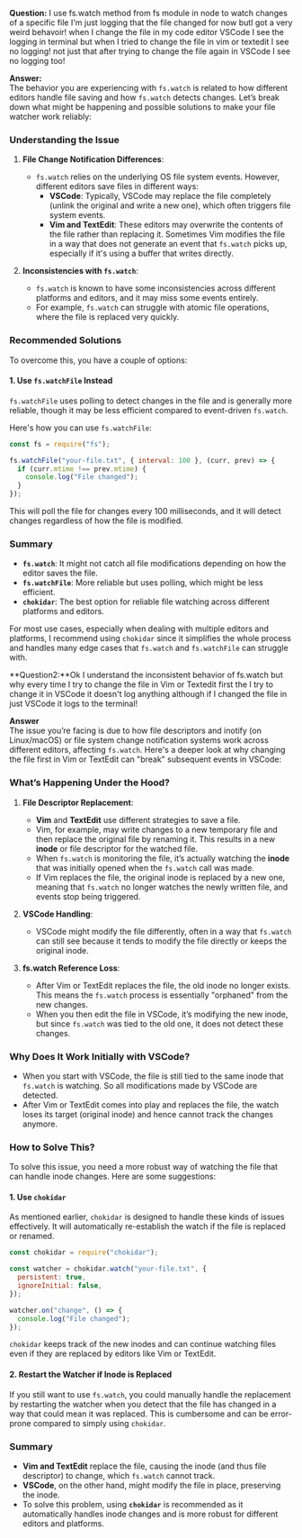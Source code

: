 **Question:**
I use fs.watch method from fs module in node to watch changes of a specific file I'm just logging that the file changed for now butI got a very weird behavoir! when I change the file in my code editor VSCode I see the logging in terminal but when I tried to change the file in vim or textedit I see no logging! not just that after trying to change the file again in VSCode I see no logging too!

**Answer:**<br>
The behavior you are experiencing with `fs.watch` is related to how different editors handle file saving and how `fs.watch` detects changes. Let’s break down what might be happening and possible solutions to make your file watcher work reliably:

### Understanding the Issue

1. **File Change Notification Differences**:

   - `fs.watch` relies on the underlying OS file system events. However, different editors save files in different ways:
     - **VSCode**: Typically, VSCode may replace the file completely (unlink the original and write a new one), which often triggers file system events.
     - **Vim and TextEdit**: These editors may overwrite the contents of the file rather than replacing it. Sometimes Vim modifies the file in a way that does not generate an event that `fs.watch` picks up, especially if it's using a buffer that writes directly.

2. **Inconsistencies with `fs.watch`**:
   - `fs.watch` is known to have some inconsistencies across different platforms and editors, and it may miss some events entirely.
   - For example, `fs.watch` can struggle with atomic file operations, where the file is replaced very quickly.

### Recommended Solutions

To overcome this, you have a couple of options:

#### 1. Use `fs.watchFile` Instead

`fs.watchFile` uses polling to detect changes in the file and is generally more reliable, though it may be less efficient compared to event-driven `fs.watch`.

Here's how you can use `fs.watchFile`:

```js
const fs = require("fs");

fs.watchFile("your-file.txt", { interval: 100 }, (curr, prev) => {
  if (curr.mtime !== prev.mtime) {
    console.log("File changed");
  }
});
```

This will poll the file for changes every 100 milliseconds, and it will detect changes regardless of how the file is modified.

### Summary

- **`fs.watch`**: It might not catch all file modifications depending on how the editor saves the file.
- **`fs.watchFile`**: More reliable but uses polling, which might be less efficient.
- **`chokidar`**: The best option for reliable file watching across different platforms and editors.

For most use cases, especially when dealing with multiple editors and platforms, I recommend using `chokidar` since it simplifies the whole process and handles many edge cases that `fs.watch` and `fs.watchFile` can struggle with.

**Question2:**Ok I understand the inconsistent behavior of fs.watch but why every time I try to change the file in Vim or Textedit first the I try to change it in VSCode it doesn't log anything although if I changed the file in just VSCode it logs to the terminal!

**Answer**<br>
The issue you’re facing is due to how file descriptors and inotify (on Linux/macOS) or file system change notification systems work across different editors, affecting `fs.watch`. Here's a deeper look at why changing the file first in Vim or TextEdit can "break" subsequent events in VSCode:

### What’s Happening Under the Hood?

1. **File Descriptor Replacement**:

   - **Vim** and **TextEdit** use different strategies to save a file.
   - Vim, for example, may write changes to a new temporary file and then replace the original file by renaming it. This results in a new **inode** or file descriptor for the watched file.
   - When `fs.watch` is monitoring the file, it’s actually watching the **inode** that was initially opened when the `fs.watch` call was made.
   - If Vim replaces the file, the original inode is replaced by a new one, meaning that `fs.watch` no longer watches the newly written file, and events stop being triggered.

2. **VSCode Handling**:

   - VSCode might modify the file differently, often in a way that `fs.watch` can still see because it tends to modify the file directly or keeps the original inode.

3. **fs.watch Reference Loss**:
   - After Vim or TextEdit replaces the file, the old inode no longer exists. This means the `fs.watch` process is essentially "orphaned" from the new changes.
   - When you then edit the file in VSCode, it’s modifying the new inode, but since `fs.watch` was tied to the old one, it does not detect these changes.

### Why Does It Work Initially with VSCode?

- When you start with VSCode, the file is still tied to the same inode that `fs.watch` is watching. So all modifications made by VSCode are detected.
- After Vim or TextEdit comes into play and replaces the file, the watch loses its target (original inode) and hence cannot track the changes anymore.

### How to Solve This?

To solve this issue, you need a more robust way of watching the file that can handle inode changes. Here are some suggestions:

#### 1. Use `chokidar`

As mentioned earlier, `chokidar` is designed to handle these kinds of issues effectively. It will automatically re-establish the watch if the file is replaced or renamed.

```js
const chokidar = require("chokidar");

const watcher = chokidar.watch("your-file.txt", {
  persistent: true,
  ignoreInitial: false,
});

watcher.on("change", () => {
  console.log("File changed");
});
```

`chokidar` keeps track of the new inodes and can continue watching files even if they are replaced by editors like Vim or TextEdit.

#### 2. Restart the Watcher if Inode is Replaced

If you still want to use `fs.watch`, you could manually handle the replacement by restarting the watcher when you detect that the file has changed in a way that could mean it was replaced. This is cumbersome and can be error-prone compared to simply using `chokidar`.

### Summary

- **Vim and TextEdit** replace the file, causing the inode (and thus file descriptor) to change, which `fs.watch` cannot track.
- **VSCode**, on the other hand, might modify the file in place, preserving the inode.
- To solve this problem, using **`chokidar`** is recommended as it automatically handles inode changes and is more robust for different editors and platforms.
